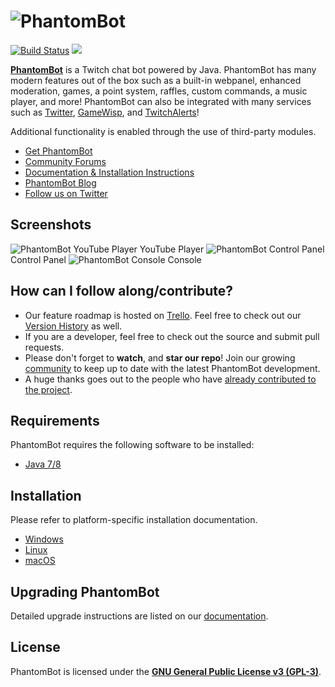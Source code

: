 
# <img alt="PhantomBot" src="https://i.zelakto.tv/7ZSJO3D.png" />

 [ ![Build Status](https://travis-ci.org/PhantomBot/PhantomBot.svg?branch=master)](https://travis-ci.org/PhantomBot/PhantomBot) 
 [<img src="https://discordapp.com/api/servers/107910097937682432/widget.png?style=banner5?style=banner5">](https://discord.gg/0bN1J1JWPFIjRrsG)  

[**PhantomBot**](https://phantombot.tv) is a Twitch chat bot powered by Java. PhantomBot has many modern features out of the box such as a built-in webpanel, enhanced moderation, games, a point system, raffles, custom commands, a music player, and more! PhantomBot can also be integrated with many services such as [Twitter](https://twitter.com), [GameWisp](https://gamewisp.com), and [TwitchAlerts](https://twitchalerts.com)!

Additional functionality is enabled through the use of third-party modules.

* [Get PhantomBot](https://phantombot.tv/ "PhantomBot")
* [Community Forums](https://community.phantombot.tv)
* [Documentation & Installation Instructions](https://docs.phantombot.tv)
* [PhantomBot Blog](https://blog.phantombot.tv)
* [Follow us on Twitter](https://www.twitter.com/PhantomBotApp/ "PhantomBot Twitter")

## Screenshots

<img alt="PhantomBot YouTube Player" src="https://i.zelakto.tv/yvvZVbh.png" />
YouTube Player

<img alt="PhantomBot Control Panel" src="https://i.zelakto.tv/BeuDsnY.png" />
Control Panel

<img alt="PhantomBot Console" src="https://i.zelakto.tv/VuN7GEp.png" />
Console


## How can I follow along/contribute?

* Our feature roadmap is hosted on [Trello](https://trello.com/b/prjUApDO). Feel free to check out our [Version History](https://phantombot.tv/changelog) as well.
* If you are a developer, feel free to check out the source and submit pull requests.
* Please don't forget to **watch**, and **star our repo**! Join our growing [community](https://community.phantombot.tv) to keep up to date with the latest PhantomBot development.
* A huge thanks goes out to the people who have [already contributed to the project](https://github.com/PhantomBot/PhantomBot/graphs/contributors).

## Requirements

PhantomBot requires the following software to be installed:

* [Java 7/8](https://www.java.com/en/download/)

## Installation
Please refer to platform-specific installation documentation.
* [Windows](https://docs.phantombot.tv/how-to/How-to-Setup-PhantomBot-on-Windows)
* [Linux](https://docs.phantombot.tv/how-to/How-to-Setup-PhantomBot-on-Linux)
* [macOS](https://docs.phantombot.tv/how-to/How-to-Setup-PhantomBot-on-OSX)

## Upgrading PhantomBot

Detailed upgrade instructions are listed on our [documentation](https://docs.phantombot.tv/how-to/How-to-Update).

## License

PhantomBot is licensed under the [**GNU General Public License v3 (GPL-3)**](https://www.gnu.org/copyleft/gpl.html).
